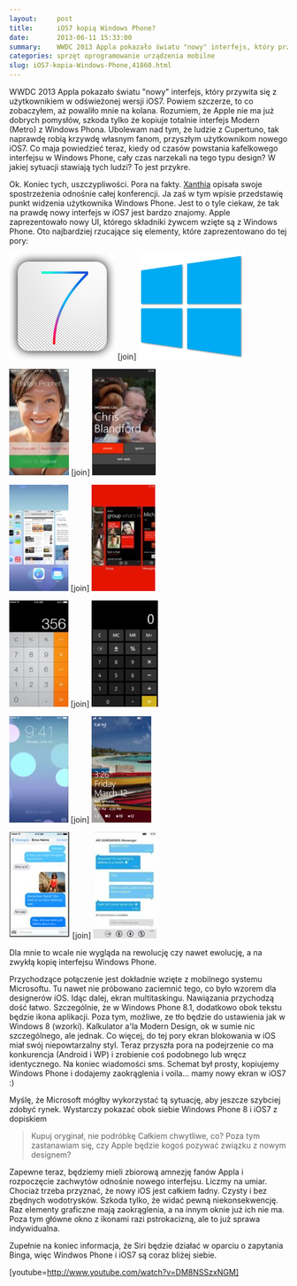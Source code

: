 ```yaml
---
layout:     post
title:      iOS7 kopią Windows Phone?
date:       2013-06-11 15:33:00
summary:    WWDC 2013 Appla pokazało światu "nowy" interfejs, który przywita się z użytkownikiem w odświeżonej wersji iOS7. Powiem szczerze, to co zobaczyłem, aż powaliło mnie na kolana. Rozumiem, że Apple nie ma już dobrych pomysłów, szkoda tylko że kopiuje totalnie interfejs Modern (Metro) z Windows Phona. Ubolewam nad tym, że ludzie z Cupertuno, tak naprawdę robią krzywdę własnym fanom, przyszłym użytkowni...
categories: sprzęt oprogramowanie urządzenia mobilne
slug: iOS7-kopia-Windows-Phone,41860.html
---
```




WWDC 2013 Appla pokazało światu "nowy" interfejs, który przywita się z użytkownikiem w odświeżonej wersji iOS7. Powiem szczerze, to co zobaczyłem, aż powaliło mnie na kolana. Rozumiem, że Apple nie ma już dobrych pomysłów, szkoda tylko że kopiuje totalnie interfejs Modern (Metro) z Windows Phona. Ubolewam nad tym, że ludzie z Cupertuno, tak naprawdę robią krzywdę własnym fanom, przyszłym użytkownikom nowego iOS7. Co maja powiedzieć teraz, kiedy od czasów powstania kafelkowego interfejsu w Windows Phone, cały czas narzekali na tego typu design? W jakiej sytuacji stawiają tych ludzi? To jest przykre.

Ok. Koniec tych, uszczypliwości. Pora na fakty. [Xanthia](http://www.dobreprogramy.pl/Xanthia/WWDC--co-tym-razem-pokazalo-Apple,41854.html) opisała swoje spostrzeżenia odnośnie całej konferencji. Ja zaś w tym wpisie przedstawię punkt widzenia użytkownika Windows Phone. Jest to o tyle ciekaw, że tak na prawdę nowy interfejs w iOS7 jest bardzo znajomy. Apple zaprezentowało nowy UI, którego składniki żywcem wzięte są z Windows Phone. Oto najbardziej rzucające się elementy, które zaprezentowano do tej pory:


![desk](https://raw.githubusercontent.com/djfoxer/djfoxer.github.io/master/_img/2013-6-11-_88_/g_-_288x192_-_-_41860x20130611083339_0.png)
[join]
![desk](https://raw.githubusercontent.com/djfoxer/djfoxer.github.io/master/_img/2013-6-11-_88_/g_-_288x192_-_-_41860x20130611083700_0.png)
 


![desk](https://raw.githubusercontent.com/djfoxer/djfoxer.github.io/master/_img/2013-6-11-_88_/g_-_288x192_-_-_41860x20130611082614_0.jpg)
[join]
![desk](https://raw.githubusercontent.com/djfoxer/djfoxer.github.io/master/_img/2013-6-11-_88_/g_-_288x192_-_-_41860x20130611082621_0.jpg)

  

![desk](https://raw.githubusercontent.com/djfoxer/djfoxer.github.io/master/_img/2013-6-11-_88_/g_-_288x192_-_-_41860x20130611082627_0.jpg)
[join]
![desk](https://raw.githubusercontent.com/djfoxer/djfoxer.github.io/master/_img/2013-6-11-_88_/g_-_288x192_-_-_41860x20130611082630_0.jpg)
  


![desk](https://raw.githubusercontent.com/djfoxer/djfoxer.github.io/master/_img/2013-6-11-_88_/g_-_288x192_-_-_41860x20130611082635_0.jpg)
[join]
![desk](https://raw.githubusercontent.com/djfoxer/djfoxer.github.io/master/_img/2013-6-11-_88_/g_-_288x192_-_-_41860x20130611082639_0.jpg)
  


![desk](https://raw.githubusercontent.com/djfoxer/djfoxer.github.io/master/_img/2013-6-11-_88_/g_-_288x192_-_-_41860x20130611082644_0.jpg)
[join]
![desk](https://raw.githubusercontent.com/djfoxer/djfoxer.github.io/master/_img/2013-6-11-_88_/g_-_288x192_-_-_41860x20130611082649_0.jpg)

  

![desk](https://raw.githubusercontent.com/djfoxer/djfoxer.github.io/master/_img/2013-6-11-_88_/g_-_288x192_-_-_41860x20130611082655_0.jpg)
[join]
![desk](https://raw.githubusercontent.com/djfoxer/djfoxer.github.io/master/_img/2013-6-11-_88_/g_-_288x192_-_-_41860x20130611082659_0.jpg)
  

Dla mnie to wcale nie wygląda na rewolucję czy nawet ewolucję, a na zwykłą kopię interfejsu Windows Phone. 

Przychodzące połączenie jest dokładnie wzięte z mobilnego systemu Microsoftu. Tu nawet nie próbowano zaciemnić tego, co było wzorem dla designerów iOS.
Idąc dalej, ekran multitaskingu. Nawiązania przychodzą dość łatwo. Szczególnie, że w Windows Phone 8.1, dodatkowo obok tekstu będzie ikona aplikacji. Poza tym, możliwe, ze tło będzie do ustawienia jak w Windows 8 (wzorki).
Kalkulator a'la Modern Design, ok w sumie nic szczególnego, ale jednak.
Co więcej, do tej pory ekran blokowania w iOS miał swój niepowtarzalny styl. Teraz przyszła pora na podejrzenie co ma konkurencja (Android i WP) i zrobienie coś podobnego lub wręcz identycznego.
Na koniec wiadomości sms. Schemat był prosty, kopiujemy Windows Phone i dodajemy zaokrąglenia i voila... mamy nowy ekran w iOS7 :)


Myślę, że Microsoft mógłby wykorzystać tą sytuację, aby jeszcze szybciej zdobyć rynek. Wystarczy pokazać obok siebie Windows Phone 8 i iOS7 z dopiskiem

> Kupuj oryginał, nie podróbkę 
Całkiem chwytliwe, co? Poza tym zastanawiam się, czy Apple będzie kogoś pozywać związku z nowym designem?

Zapewne teraz, będziemy mieli zbiorową amnezję fanów Appla i rozpoczęcie zachwytów odnośnie nowego interfejsu. Liczmy na umiar. Chociaż trzeba przyznać, że nowy iOS jest całkiem ładny. Czysty i bez zbędnych wodotrysków. Szkoda tylko, że widać pewną niekonsekwencję. Raz elementy graficzne mają zaokrąglenia, a na innym oknie już ich nie ma. Poza tym główne okno z ikonami razi pstrokacizną, ale to już sprawa indywidualna.

Zupełnie na koniec informacja, że Siri będzie działać w oparciu o zapytania Binga, więc Windwos Phone i iOS7 są coraz bliżej siebie. 


[youtube=http://www.youtube.com/watch?v=DM8NSSzxNGM]
